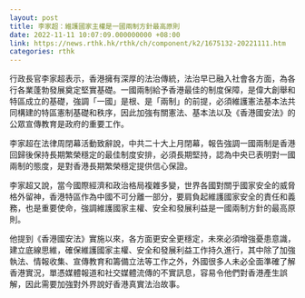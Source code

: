 ```yaml
---
layout: post
title: 李家超：維護國家主權是一國兩制方針最高原則
date: 2022-11-11 10:07:09.000000000 +08:00
link: https://news.rthk.hk/rthk/ch/component/k2/1675132-20221111.htm
categories: rthk
---
```


行政長官李家超表示，香港擁有深厚的法治傳統，法治早已融入社會各方面，為各行各業蓬勃發展奠定堅實基礎。一國兩制給予香港最佳的制度保障，是偉大創舉和特區成立的基礎，強調「一國」是根、是「兩制」的前提，必須維護憲法基本法共同構建的特區憲制基礎和秩序，因此加強有關憲法、基本法以及《香港國安法》的公眾宣傳教育是政府的重要工作。 

李家超在法律周閉幕活動致辭說，中共二十大上月閉幕，報告強調一國兩制是香港回歸後保持長期繁榮穩定的最佳制度安排，必須長期堅持，認為中央已表明對一國兩制的態度，是對香港長期繁榮穩定提供信心保證。

李家超又說，當今國際經濟和政治格局複雜多變，世界各國對關乎國家安全的威脅格外留神，香港特區作為中國不可分離一部分，要肩負起維護國家安全的責任和義務，也是重要使命，強調維護國家主權、安全和發展利益是一國兩制方針的最高原則。

他提到《香港國安法》實施以來，各方面更安全更穩定，未來必須增強憂患意識，建立底線思維，確保維護國家主權、安全和發展利益工作持久進行，其中除了加強執法、情報收集、宣傳教育和籌備立法等工作之外，外國很多人未必全面準確了解香港實況，單憑媒體報道和社交媒體流傳的不實訊息，容易令他們對香港產生誤解，因此需要加強對外界說好香港真實法治故事。
